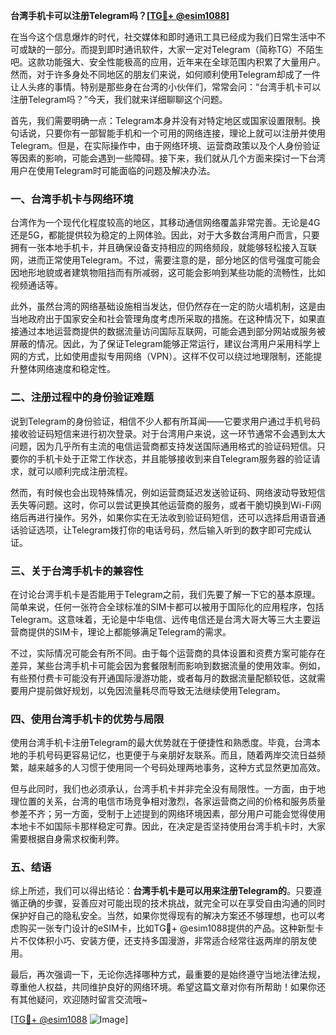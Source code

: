 **台湾手机卡可以注册Telegram吗？[[TG💪+ @esim1088](https://t.me/s/esim1088)]**

在当今这个信息爆炸的时代，社交媒体和即时通讯工具已经成为我们日常生活中不可或缺的一部分。而提到即时通讯软件，大家一定对Telegram（简称TG）不陌生吧。这款功能强大、安全性能极高的应用，近年来在全球范围内积累了大量用户。然而，对于许多身处不同地区的朋友们来说，如何顺利使用Telegram却成了一件让人头疼的事情。特别是那些身在台湾的小伙伴们，常常会问：“台湾手机卡可以注册Telegram吗？”今天，我们就来详细聊聊这个问题。

首先，我们需要明确一点：Telegram本身并没有对特定地区或国家设置限制。换句话说，只要你有一部智能手机和一个可用的网络连接，理论上就可以注册并使用Telegram。但是，在实际操作中，由于网络环境、运营商政策以及个人身份验证等因素的影响，可能会遇到一些障碍。接下来，我们就从几个方面来探讨一下台湾用户在使用Telegram时可能面临的问题及解决办法。

### **一、台湾手机卡与网络环境**

台湾作为一个现代化程度较高的地区，其移动通信网络覆盖非常完善。无论是4G还是5G，都能提供较为稳定的上网体验。因此，对于大多数台湾用户而言，只要拥有一张本地手机卡，并且确保设备支持相应的网络频段，就能够轻松接入互联网，进而正常使用Telegram。不过，需要注意的是，部分地区的信号强度可能会因地形地貌或者建筑物阻挡而有所减弱，这可能会影响到某些功能的流畅性，比如视频通话等。

此外，虽然台湾的网络基础设施相当发达，但仍然存在一定的防火墙机制，这是由当地政府出于国家安全和社会管理角度考虑所采取的措施。在这种情况下，如果直接通过本地运营商提供的数据流量访问国际互联网，可能会遇到部分网站或服务被屏蔽的情况。因此，为了保证Telegram能够正常运行，建议台湾用户采用科学上网的方式，比如使用虚拟专用网络（VPN）。这样不仅可以绕过地理限制，还能提升整体网络速度和稳定性。

### **二、注册过程中的身份验证难题**

说到Telegram的身份验证，相信不少人都有所耳闻——它要求用户通过手机号码接收验证码短信来进行初次登录。对于台湾用户来说，这一环节通常不会遇到太大问题，因为几乎所有主流的电信运营商都支持发送国际通用格式的验证码短信。只要你的手机卡处于正常工作状态，并且能够接收到来自Telegram服务器的验证请求，就可以顺利完成注册流程。

然而，有时候也会出现特殊情况，例如运营商延迟发送验证码、网络波动导致短信丢失等问题。这时，你可以尝试更换其他运营商的服务，或者干脆切换到Wi-Fi网络后再进行操作。另外，如果你实在无法收到验证码短信，还可以选择启用语音通话验证选项，让Telegram拨打你的电话号码，然后输入听到的数字即可完成认证。

### **三、关于台湾手机卡的兼容性**

在讨论台湾手机卡是否能用于Telegram之前，我们先要了解一下它的基本原理。简单来说，任何一张符合全球标准的SIM卡都可以被用于国际化的应用程序，包括Telegram。这意味着，无论是中华电信、远传电信还是台湾大哥大等三大主要运营商提供的SIM卡，理论上都能够满足Telegram的需求。

不过，实际情况可能会有所不同。由于每个运营商的具体设置和资费方案可能存在差异，某些台湾手机卡可能会因为套餐限制而影响到数据流量的使用效率。例如，有些预付费卡可能没有开通国际漫游功能，或者每月的数据流量配额较低，这就需要用户提前做好规划，以免因流量耗尽而导致无法继续使用Telegram。

### **四、使用台湾手机卡的优势与局限**

使用台湾手机卡注册Telegram的最大优势就在于便捷性和熟悉度。毕竟，台湾本地的手机号码更容易记忆，也更便于与亲朋好友联系。而且，随着两岸交流日益频繁，越来越多的人习惯于使用同一个号码处理两地事务，这种方式显然更加高效。

但与此同时，我们也必须承认，台湾手机卡并非完全没有局限性。一方面，由于地理位置的关系，台湾的电信市场竞争相对激烈，各家运营商之间的价格和服务质量参差不齐；另一方面，受制于上述提到的网络环境因素，部分用户可能会觉得使用本地卡不如国际卡那样稳定可靠。因此，在决定是否坚持使用台湾手机卡时，大家需要根据自身需求权衡利弊。

### **五、结语**

综上所述，我们可以得出结论：**台湾手机卡是可以用来注册Telegram的**。只要遵循正确的步骤，妥善应对可能出现的技术挑战，就完全可以在享受自由沟通的同时保护好自己的隐私安全。当然，如果你觉得现有的解决方案还不够理想，也可以考虑购买一张专门设计的eSIM卡，比如TG💪+ @esim1088提供的产品。这种新型卡片不仅体积小巧、安装方便，还支持多国漫游，非常适合经常往返两岸的朋友使用。

最后，再次强调一下，无论你选择哪种方式，最重要的是始终遵守当地法律法规，尊重他人权益，共同维护良好的网络环境。希望这篇文章对你有所帮助！如果你还有其他疑问，欢迎随时留言交流哦~

[[TG💪+ @esim1088](https://t.me/s/esim1088) ![Image](https://i.postimg.cc/4NQfJmqS/Snipaste-2025-05-13-00-14-12.png)]